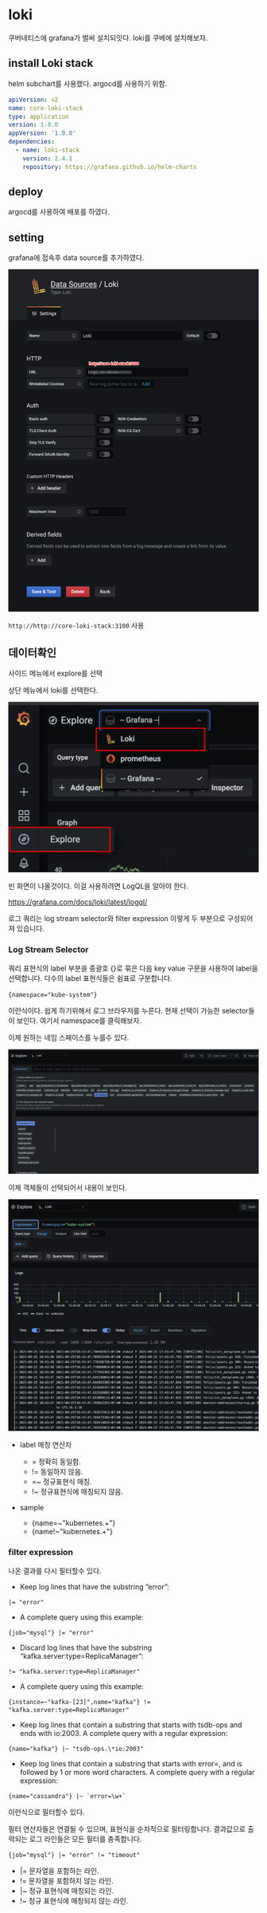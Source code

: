 # loki

쿠버네티스에 grafana가 벌써 설치되잇다. loki를 쿠베에 설치해보자.

## install Loki stack

helm subchart를 사용했다. argocd를 사용하기 위함.

```yml
apiVersion: v2
name: core-loki-stack
type: application
version: 1.0.0
appVersion: '1.0.0'
dependencies:
  - name: loki-stack
    version: 2.4.1
    repository: https://grafana.github.io/helm-charts
```

## deploy

argocd를 사용하여 배포를 하였다.

## setting

grafana에 접속후 data source를 추가하였다.

![](./images/2021-09-25-10-27-24.png)

`http://http://core-loki-stack:3100` 사용

## 데이터확인

사이드 메뉴에서 explore를 선택

상단 메뉴에서 loki를 선택한다.

![](./images/2021-09-25-10-31-05.png)

빈 화면이 나올것이다. 이걸 사용하려면 LogQL을 알아야 한다.

<https://grafana.com/docs/loki/latest/logql/>

로그 쿼리는 log stream selector와 filter expression 이렇게 두 부분으로 구성되어져 있습니다.

### Log Stream Selector

쿼리 표현식의 label 부분을 중괄호 {}로 묶은 다음 key value 구문을 사용하여 label을 선택합니다. 다수의 label 표현식들은 쉼표로 구분합니다.

`{namespace="kube-system"}`

이런식이다. 쉽게 하기위해서 로그 브라우저를 누른다. 현재 선택이 가능한 selector들이 보인다. 여기서 namespace를 클릭해보자.

이제 원하는 네임 스페이스를 누를수 있다.

![](./images/2021-09-25-10-43-33.png)

이제 객체들이 선택되어서 내용이 보인다.

![](./images/2021-09-25-10-45-29.png)

- label 매칭 연산자

  - = 정확히 동일함.
  - != 동일하지 않음.
  - =~ 정규표현식 매칭.
  - !~ 정규표현식에 매칭되지 않음.

- sample

  - {name=~"kubernetes.+"}
  - {name!~"kubernetes.+"}

### filter expression

나온 결과를 다시 필터할수 있다.

- Keep log lines that have the substring “error”:

```text
|= "error"
```

- A complete query using this example:

```text
{job="mysql"} |= "error"
```

- Discard log lines that have the substring “kafka.server:type=ReplicaManager”:

```text
!= "kafka.server:type=ReplicaManager"
```

- A complete query using this example:

```text
{instance=~"kafka-[23]",name="kafka"} != "kafka.server:type=ReplicaManager"
```

- Keep log lines that contain a substring that starts with tsdb-ops and ends with io:2003. A complete query with a regular expression:

```text
{name="kafka"} |~ "tsdb-ops.\*io:2003"
```

- Keep log lines that contain a substring that starts with error=, and is followed by 1 or more word characters. A complete query with a regular expression:

```text
{name="cassandra"} |~ `error=\w+`
```

이런식으로 필터할수 있다.

필터 연산자들은 연결될 수 있으며, 표현식을 순차적으로 필터링합니다. 결과값으로 출력되는 로그 라인들은 모든 필터를 충족합니다.

```text
{job="mysql"} |= "error" != "timeout"
```

- |= 문자열을 포함하는 라인.
- != 문자열을 포함하지 않는 라인.
- |~ 정규 표현식에 매칭되는 라인.
- !~ 정규 표현식에 매칭되지 않는 라인.
